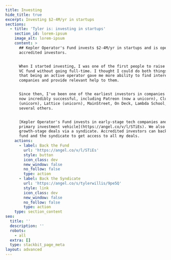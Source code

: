 ```yaml
---
title: Investing
hide_title: true
excerpt: Investing $2-4M/yr in startups
sections:
  - title: 'Tyler is: investing in startups'
    section_id: lorem-ipsum
    image_alt: lorem-ipsum
    content: >
      ## Kepler Operator's Fund invests $2-4M/yr in startups and is open to
      accredited investors.


      When I started investing, I was one of the first people to raise a small
      VC fund without going full-time. I thought I could do both things well and
      that being an active operator gave me more ability to find interesting
      companies and provide relevant help to them.


      Since then, I've been one of the earliest investors in companies that are
      now incredibly successful, including Patreon (now a unicorn), Clubhouse
      (unicorn), Lattice (unicorn), MainStreet, On Deck, Lambda School, and
      several others.


      [Kepler Operator's Fund invests in early-stage tech companies and is my
      primary investment vehicle](https://angel.co/v/l/STiEs). We also lead occasional
      growth-stage deals via a syndicate. Accredited investors can back both the
      fund and the syndicate to get access to all my deals.
    actions:
      - label: Back the Fund
        url: 'https://angel.co/v/l/STiEs'
        style: button
        icon_class: dev
        new_window: false
        no_follow: false
        type: action
      - label: Back the Syndicate
        url: 'https://angel.co/s/tylerwillis/9pe5Q'
        style: link
        icon_class: dev
        new_window: false
        no_follow: false
        type: action
    type: section_content
seo:
  title: ''
  description: ''
  robots:
    - all
  extra: []
  type: stackbit_page_meta
layout: advanced
---
```

